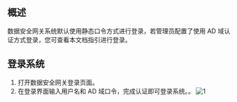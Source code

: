 
## 概述
数据安全网关系统默认使用静态口令方式进行登录，若管理员配置了使用 AD 域认证方式登录，您可查看本文档指引进行登录。


## 登录系统
1. 打开数据安全网关登录页面。
2. 在登录界面输入用户名和 AD 域口令，完成认证即可登录系统。。
![1](https://main.qcloudimg.com/raw/637e4b056d5b37ee23767518dc55e245.png)



 
